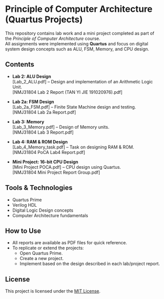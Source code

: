 # Principle of Computer Architecture (Quartus Projects)

This repository contains lab work and a mini project completed as part of the *Principle of Computer Architecture* course.  
All assignments were implemented using **Quartus** and focus on digital system design concepts such as ALU, FSM, Memory, and CPU design.

## Contents
- **Lab 2: ALU Design**  
  [Lab_2_ALU.pdf] – Design and implementation of an Arithmetic Logic Unit.  
  [NMJ31804 Lab 2 Report (TAN YI JIE 191020976).pdf]

- **Lab 2a: FSM Design**  
  [Lab_2a_FSM.pdf] – Finite State Machine design and testing.  
  [NMJ31804 Lab 2a Report.pdf]

- **Lab 3: Memory**  
  [Lab_3_Memory.pdf] – Design of Memory units.  
  [NMJ31804 Lab 3 Report.pdf]

- **Lab 4: RAM & ROM Design**  
  [Lab_4_Memory_task.pdf] – Task on designing RAM & ROM.  
  [NMJ31804 PoCA Lab4 Report.pdf]

- **Mini Project: 16-bit CPU Design**  
  [Mini Project POCA.pdf] – CPU design using Quartus.  
  [NMJ31804 Mini Project Report Group.pdf]
  
## Tools & Technologies
- Quartus Prime
- Verilog HDL
- Digital Logic Design concepts
- Computer Architecture fundamentals

## How to Use
- All reports are available as PDF files for quick reference.
- To replicate or extend the projects:
  - Open Quartus Prime.
  - Create a new project.
  - Implement based on the design described in each lab/project report.

## License
This project is licensed under the [MIT License](./LICENSE).
